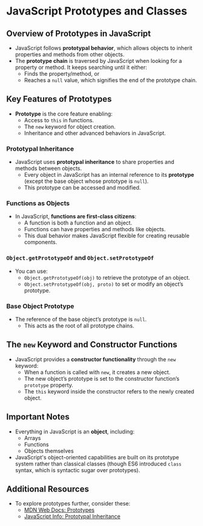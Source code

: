# JavaScript Prototypes and Classes

## Overview of Prototypes in JavaScript

- JavaScript follows **prototypal behavior**, which allows objects to inherit properties and methods from other objects.
- The **prototype chain** is traversed by JavaScript when looking for a property or method. It keeps searching until it either:
  - Finds the property/method, or
  - Reaches a `null` value, which signifies the end of the prototype chain.

## Key Features of Prototypes

- **Prototype** is the core feature enabling:
  - Access to `this` in functions.
  - The `new` keyword for object creation.
  - Inheritance and other advanced behaviors in JavaScript.

### Prototypal Inheritance

- JavaScript uses **prototypal inheritance** to share properties and methods between objects.
  - Every object in JavaScript has an internal reference to its **prototype** (except the base object whose prototype is `null`).
  - This prototype can be accessed and modified.

### Functions as Objects

- In JavaScript, **functions are first-class citizens**:
  - A function is both a function and an object.
  - Functions can have properties and methods like objects.
  - This dual behavior makes JavaScript flexible for creating reusable components.

### `Object.getPrototypeOf` and `Object.setPrototypeOf`

- You can use:
  - `Object.getPrototypeOf(obj)` to retrieve the prototype of an object.
  - `Object.setPrototypeOf(obj, proto)` to set or modify an object’s prototype.

### Base Object Prototype

- The reference of the base object’s prototype is `null`.
  - This acts as the root of all prototype chains.

## The `new` Keyword and Constructor Functions

- JavaScript provides a **constructor functionality** through the `new` keyword:
  - When a function is called with `new`, it creates a new object.
  - The new object’s prototype is set to the constructor function’s `prototype` property.
  - The `this` keyword inside the constructor refers to the newly created object.

## Important Notes

- Everything in JavaScript is an **object**, including:
  - Arrays
  - Functions
  - Objects themselves
- JavaScript's object-oriented capabilities are built on its prototype system rather than classical classes (though ES6 introduced `class` syntax, which is syntactic sugar over prototypes).

## Additional Resources

- To explore prototypes further, consider these:
  - [MDN Web Docs: Prototypes](https://developer.mozilla.org/en-US/docs/Learn/JavaScript/Objects/Object_prototypes)
  - [JavaScript Info: Prototypal Inheritance](https://javascript.info/prototype-inheritance)
